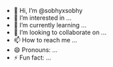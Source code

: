 - 👋 Hi, I’m @sobhyxsobhy
- 👀 I’m interested in ...
- 🌱 I’m currently learning ...
- 💞️ I’m looking to collaborate on ...
- 📫 How to reach me ...
- 😄 Pronouns: ...
- ⚡ Fun fact: ...

<!---
sobhyxsobhy/sobhyxsobhy is a ✨ special ✨ repository because its `README.md` (this file) appears on your GitHub profile.
You can click the Preview link to take a look at your changes.
--->
